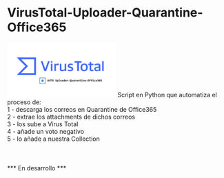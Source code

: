 # VirusTotal-Uploader-Quarantine-Office365
<img src="https://github.com/informaticaeloy/VirusTotal-Uploader-Quarantine-Office365/blob/main/virus_total_logo.png" width="50%" height="50%">
Script en Python que automatiza el proceso de:<br>
1 - descarga los correos en Quarantine de Office365<br>
2 - extrae los attachments de dichos correos<br>
3 - los sube a Virus Total<br>
4 - añade un voto negativo<br>
5 - lo añade a nuestra Collection<br>
<br><br>


<br>
*** En desarrollo ***
